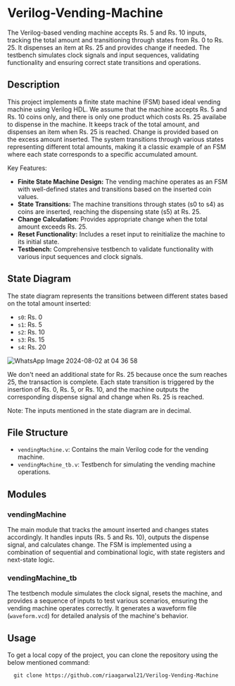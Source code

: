 # Verilog-Vending-Machine
The Verilog-based vending machine accepts Rs. 5 and Rs. 10 inputs, tracking the total amount and transitioning through states from Rs. 0 to Rs. 25. It dispenses an item at Rs. 25 and provides change if needed. The testbench simulates clock signals and input sequences, validating functionality and ensuring correct state transitions and operations.

## Description
This project implements a finite state machine (FSM) based ideal vending machine using Verilog HDL. We assume that the machine accepts Rs. 5 and Rs. 10 coins only, and there is only one product which costs Rs. 25 availabe to dispense in the machine. It keeps track of the total amount, and dispenses an item when Rs. 25 is reached. Change is provided based on the excess amount inserted. The system transitions through various states representing different total amounts, making it a classic example of an FSM where each state corresponds to a specific accumulated amount.

Key Features:
- **Finite State Machine Design:** The vending machine operates as an FSM with well-defined states and transitions based on the inserted coin values.
- **State Transitions:** The machine transitions through states (s0 to s4) as coins are inserted, reaching the dispensing state (s5) at Rs. 25.
- **Change Calculation:** Provides appropriate change when the total amount exceeds Rs. 25.
- **Reset Functionality:** Includes a reset input to reinitialize the machine to its initial state.
- **Testbench:** Comprehensive testbench to validate functionality with various input sequences and clock signals.

## State Diagram
The state diagram represents the transitions between different states based on the total amount inserted:
- `s0`: Rs. 0
- `s1`: Rs. 5
- `s2`: Rs. 10
- `s3`: Rs. 15
- `s4`: Rs. 20


![WhatsApp Image 2024-08-02 at 04 36 58](https://github.com/user-attachments/assets/b35ed543-dcbc-446d-8d43-925f31235397)

We don't need an additional state for Rs. 25 because once the sum reaches 25, the transaction is complete. Each state transition is triggered by the insertion of Rs. 0, Rs. 5, or Rs. 10, and the machine outputs the corresponding dispense signal and change when Rs. 25 is reached.


Note: The inputs mentioned in the state diagram are in decimal.
## File Structure
- `vendingMachine.v`: Contains the main Verilog code for the vending machine.
- `vendingMachine_tb.v`: Testbench for simulating the vending machine operations.
## Modules
### vendingMachine
The main module that tracks the amount inserted and changes states accordingly. It handles inputs (Rs. 5 and Rs. 10), outputs the dispense signal, and calculates change. The FSM is implemented using a combination of sequential and combinational logic, with state registers and next-state logic.

### vendingMachine_tb
The testbench module simulates the clock signal, resets the machine, and provides a sequence of inputs to test various scenarios, ensuring the vending machine operates correctly. It generates a waveform file (`waveform.vcd`) for detailed analysis of the machine's behavior.
## Usage
To get a local copy of the project, you can clone the repository using the below mentioned command:

      git clone https://github.com/riaagarwal21/Verilog-Vending-Machine
